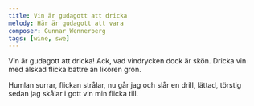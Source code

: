 ```yaml
---
title: Vin är gudagott att dricka
melody: Här är gudagott att vara
composer: Gunnar Wennerberg
tags: [wine, swe]
---
```


Vin är gudagott att dricka!
Ack, vad vindrycken dock är skön.
Dricka vin med älskad flicka
bättre än likören grön.

Humlan surrar, flickan strålar,
nu går jag och slår en drill,
lättad, törstig sedan jag skålar
i gott vin min flicka till.
